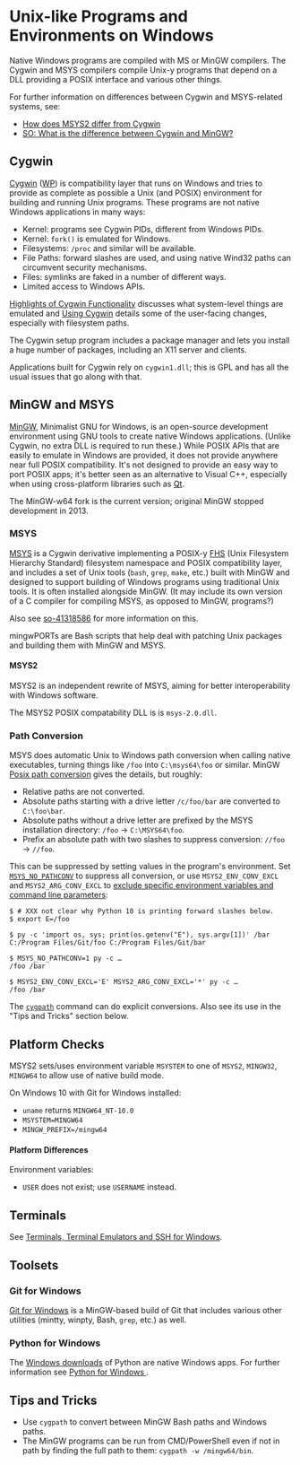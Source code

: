 Unix-like Programs and Environments on Windows
==============================================

Native Windows programs are compiled with MS or MinGW compilers. The
Cygwin and MSYS compilers compile Unix-y programs that depend on a DLL
providing a POSIX interface and various other things.

For further information on differences between Cygwin and MSYS-related
systems, see:

* [How does MSYS2 differ from Cygwin][msys2-diff]
* [SO: What is the difference between Cygwin and MinGW?][so-771756]


Cygwin
------

[Cygwin] \([WP][Cygwin-wp]) is compatibility layer that runs on
Windows and tries to provide as complete as possible a Unix (and
POSIX) environment for building and running Unix programs. These
programs are not native Windows applications in many ways:
- Kernel: programs see Cygwin PIDs, different from Windows PIDs.
- Kernel: `fork()` is emulated for Windows.
- Filesystems: `/proc` and similar will be available.
- File Paths: forward slashes are used, and using native Wind32 paths
  can circumvent security mechanisms.
- Files: symlinks are faked in a number of different ways.
- Limited access to Windows APIs.

[Highlights of Cygwin Functionality][cyg-hi] discusses what
system-level things are emulated and [Using Cygwin][cyg-use] details
some of the user-facing changes, especially with filesystem paths.

The Cygwin setup program includes a package manager and lets you
install a huge number of packages, including an X11 server and
clients.

Applications built for Cygwin rely on `cygwin1.dll`; this is GPL and
has all the usual issues that go along with that.


MinGW and MSYS
--------------

[MinGW], Minimalist GNU for Windows, is an open-source development
environment using GNU tools to create native Windows applications.
(Unlike Cygwin, no extra DLL is required to run these.) While POSIX
APIs that are easily to emulate in Windows are provided, it does not
provide anywhere near full POSIX compatibility. It's not designed to
provide an easy way to port POSIX apps; it's better seen as an
alternative to Visual C++, especially when using cross-platform
libraries such as [Qt].

The MinGW-w64 fork is the current version; original MinGW stopped
development in 2013.

### MSYS

[MSYS] is a Cygwin derivative implementing a POSIX-y [FHS] \(Unix
Filesystem Hierarchy Standard) filesystem namespace and POSIX
compatibility layer, and includes a set of Unix tools (`bash`, `grep`,
`make`, etc.) built with MinGW and designed to support building of
Windows programs using traditional Unix tools. It is often installed
alongside MinGW. (It may include its own version of a C compiler for
compiling MSYS, as opposed to MinGW, programs?)

Also see [so-41318586] for more information on this.

mingwPORTs are Bash scripts that help deal with patching Unix packages
and building them with MinGW and MSYS.

#### MSYS2

MSYS2 is an independent rewrite of MSYS, aiming for better
interoperability with Windows software.

The MSYS2 POSIX compatability DLL is is `msys-2.0.dll`.

### Path Conversion

MSYS does automatic Unix to Windows path conversion when calling native
executables, turning things like `/foo` into `C:\msys64\foo` or similar.
MinGW [Posix path conversion][mingw pathconv] gives the details, but
roughly:
- Relative paths are not converted.
- Absolute paths starting with a drive letter `/c/foo/bar` are converted
  to `C:\foo\bar`.
- Absolute paths without a drive letter are prefixed by the MSYS
  installation directory: `/foo` → `C:\MSYS64\foo`.
- Prefix an absolute path with two slashes to suppress conversion:
  `//foo` → `//foo`.

This can be suppressed by setting values in the program's environment. Set
[`MSYS_NO_PATHCONV`] to suppress all conversion, or use
`MSYS2_ENV_CONV_EXCL` and `MSYS2_ARG_CONV_EXCL` to [exclude specific
environment variables and command line parameters][MSYS2_vars]:

    $ # XXX not clear why Python 10 is printing forward slashes below.
    $ export E=/foo

    $ py -c 'import os, sys; print(os.getenv("E"), sys.argv[1])' /bar
    C:/Program Files/Git/foo C:/Program Files/Git/bar

    $ MSYS_NO_PATHCONV=1 py -c …
    /foo /bar

    $ MSYS2_ENV_CONV_EXCL='E' MSYS2_ARG_CONV_EXCL='*' py -c …
    /foo /bar

The [`cygpath`] command can do explicit conversions. Also see its use in
the "Tips and Tricks" section below.


Platform Checks
---------------

MSYS2 sets/uses environment variable `MSYSTEM` to one of `MSYS2`,
`MINGW32`, `MINGW64` to allow use of native build mode.

On Windows 10 with Git for Windows installed:
* `uname` returns `MINGW64_NT-10.0`
* `MSYSTEM=MINGW64`
* `MINGW_PREFIX=/mingw64`

#### Platform Differences

Environment variables:
- `USER` does not exist; use `USERNAME` instead.


Terminals
---------

See [Terminals, Terminal Emulators and SSH for Windows](term-ssh.md).


Toolsets
--------

### Git for Windows

[Git for Windows](../git/win.md) is a MinGW-based build of Git that
includes various other utilities (mintty, winpty, Bash, `grep`, etc.)
as well.

### Python for Windows

The [Windows downloads][py-win-dl] of Python are native Windows apps.
For further information see [Python for Windows
](../lang/python/runtime/win.md).


Tips and Tricks
---------------

* Use `cygpath` to convert between MinGW Bash paths and Windows paths.
* The MinGW programs can be run from CMD/PowerShell even if not in path
  by finding the full path to them: `cygpath -w /mingw64/bin`.



<!-------------------------------------------------------------------->
[msys2-diff]: https://github.com/msys2/msys2/wiki/How-does-MSYS2-differ-from-Cygwin
[so-771756]: https://stackoverflow.com/q/771756/107294

[Cyg-hi]: https://www.cygwin.com/cygwin-ug-net/highlights.html
[Cyg-use]: https://www.cygwin.com/cygwin-ug-net/using.html#
[Cygwin-wp]: https://en.wikipedia.org/wiki/Cygwin
[Cygwin]: http://cygwin.com/

[FHS]: http://www.pathname.com/fhs/
[MSYS2]: https://github.com/msys2/msys2/wiki/
[MSYS2_vars]: https://www.msys2.org/docs/filesystem-paths/
[MSYS]: http://www.mingw.org/wiki/MSYS
[MinGW]: https://en.wikipedia.org/wiki/MinGW
[Qt]: https://en.wikipedia.org/wiki/Qt_(software)
[`MSYS_NO_PATHCONV`]: https://stackoverflow.com/a/48348531/107294
[`cygpath`]: https://cygwin.com/cygwin-ug-net/cygpath.html
[mingw pathconv]: https://web.archive.org/web/20201112005258/http://www.mingw.org/wiki/Posix_path_conversion
[so-41318586]: https://stackoverflow.com/a/41318586/107294

[py-win-dl]: https://www.python.org/downloads/windows/
